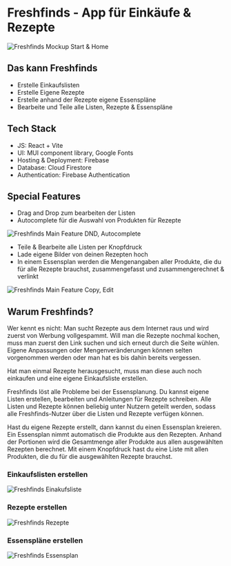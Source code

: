 # Freshfinds - App für Einkäufe & Rezepte

![Freshfinds Mockup Start & Home](/mockups/home-mockup.png)

## Das kann Freshfinds

- Erstelle Einkaufslisten
- Erstelle Eigene Rezepte
- Erstelle anhand der Rezepte eigene Essenspläne
- Bearbeite und Teile alle Listen, Rezepte & Essenspläne

## Tech Stack

- JS: React + Vite
- UI: MUI component library, Google Fonts
- Hosting & Deployment: Firebase
- Database: Cloud Firestore
- Authentication: Firebase Authentication

## Special Features

- Drag and Drop zum bearbeiten der Listen
- Autocomplete für die Auswahl von Produkten für Rezepte

![Freshfinds Main Feature DND, Autocomplete](/mockups/feature-mockup-1.png)

- Teile & Bearbeite alle Listen per Knopfdruck
- Lade eigene Bilder von deinen Rezepten hoch
- In einem Essensplan werden die Mengenangaben aller Produkte, die du für alle Rezepte brauchst, zusammengefasst und zusammengerechnet & verlinkt

![Freshfinds Main Feature Copy, Edit](/mockups/feature-mockup-2.png)

## Warum Freshfinds?

Wer kennt es nicht: Man sucht Rezepte aus dem Internet raus und wird zuerst von Werbung vollgespammt.
Will man die Rezepte nochmal kochen, muss man zuerst den Link suchen und sich erneut durch die Seite wühlen.
Eigene Anpassungen oder Mengenveränderungen können selten vorgenommen werden oder man hat es bis dahin bereits vergessen.

Hat man einmal Rezepte herausgesucht, muss man diese auch noch einkaufen und eine eigene Einkaufsliste erstellen.

Freshfinds löst alle Probleme bei der Essensplanung. Du kannst eigene Listen erstellen, bearbeiten und Anleitungen für Rezepte schreiben.
Alle Listen und Rezepte können beliebig unter Nutzern geteilt werden, sodass alle Freshfinds-Nutzer über die Listen und Rezepte verfügen können.

Hast du eigene Rezepte erstellt, dann kannst du einen Essensplan kreieren. Ein Essensplan nimmt automatisch die Produkte aus den Rezepten.
Anhand der Portionen wird die Gesamtmenge aller Produkte aus allen ausgewählten Rezepten berechnet. Mit einem Knopfdruck hast du eine Liste mit allen Produkten, die du für die ausgewählten Rezepte brauchst.

### Einkaufslisten erstellen

![Freshfinds Einakufsliste](/mockups/einkaufsliste-mockup.png)

### Rezepte erstellen

![Freshfinds Rezepte](/mockups/rezepte-mockup.png)

### Essenspläne erstellen

![Freshfinds Essensplan](/mockups/essensplan-mockup.png)
